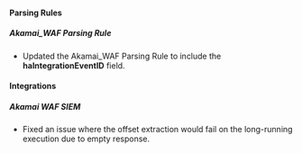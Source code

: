 
#### Parsing Rules

##### Akamai_WAF Parsing Rule

- Updated the Akamai_WAF Parsing Rule to include the **haIntegrationEventID** field.

#### Integrations

##### Akamai WAF SIEM

- Fixed an issue where the offset extraction would fail on the long-running execution due to empty response.
